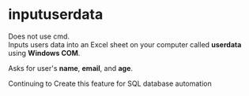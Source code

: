 # inputuserdata

Does not use cmd.  
Inputs users data into an Excel sheet on your computer called **userdata** using **Windows COM**.  

Asks for user's **name**, **email**, and **age**.

Continuing to Create this feature for SQL database automation
